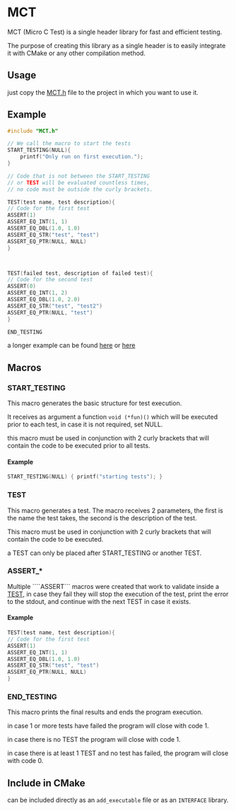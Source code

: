 # MCT

MCT (Micro C Test) is a single header library for fast and efficient testing.

The purpose of creating this library as a single header is to easily integrate it with CMake or any other compilation
method.

## Usage

just copy the [MCT.h](/MCT.h) file to the project in which you want to use it.

## Example

```C
#include "MCT.h"

// We call the macro to start the tests
START_TESTING(NULL){
    printf("Only run on first execution.");
}

// Code that is not between the START_TESTING
// or TEST will be evaluated countless times,
// no code must be outside the curly brackets.

TEST(test name, test description){
// Code for the first test
ASSERT(1)
ASSERT_EQ_INT(1, 1)
ASSERT_EQ_DBL(1.0, 1.0)
ASSERT_EQ_STR("test", "test")
ASSERT_EQ_PTR(NULL, NULL)
}



TEST(failed test, description of failed test){
// Code for the second test
ASSERT(0)
ASSERT_EQ_INT(1, 2)
ASSERT_EQ_DBL(1.0, 2.0)
ASSERT_EQ_STR("test", "test2")
ASSERT_EQ_PTR(NULL, "test")
}

END_TESTING
```

a longer example can be found [here](https://github.com/ctronp/EfficientDataStructures/tree/dev/tests)
or [here](/pass_test.c)

## Macros

### START_TESTING

This macro generates the basic structure for test execution.

It receives as argument a function ```void (*fun)()``` which will be executed prior to each test, in case it is not
required, set NULL.

this macro must be used in conjunction with 2 curly brackets that will contain the code to be executed prior to
all tests.

#### Example

```C
START_TESTING(NULL) { printf("starting tests"); }
```

### TEST

This macro generates a test. The macro receives 2 parameters, the first is the name the test takes, the second is the
description of the test.

This macro must be used in conjunction with 2 curly brackets that will contain the code to be executed.

a TEST can only be placed after START_TESTING or another TEST.

### ASSERT_*

Multiple ````ASSERT``` macros were created that work to validate inside a [TEST](#TEST), in case they fail they will stop
the execution of the test, print the error to the stdout, and continue with the next TEST in case it exists.

#### Example

```C
TEST(test name, test description){
// Code for the first test
ASSERT(1)
ASSERT_EQ_INT(1, 1)
ASSERT_EQ_DBL(1.0, 1.0)
ASSERT_EQ_STR("test", "test")
ASSERT_EQ_PTR(NULL, NULL)
}
```

### END_TESTING

This macro prints the final results and ends the program execution.

in case 1 or more tests have failed the program will close with code 1.

in case there is no TEST the program will close with code 1.

in case there is at least 1 TEST and no test has failed, the program will close with code 0.

## Include in CMake

can be included directly as an ``add_executable`` file or as an ``INTERFACE`` library.

